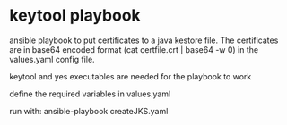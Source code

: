 # keytool playbook
ansible playbook to put certificates to a java kestore file. The certificates are in base64 encoded format (cat certfile.crt | base64 -w 0) in the values.yaml config file.

keytool and yes executables are needed for the playbook to work


define the required variables in values.yaml

run with:
ansible-playbook createJKS.yaml
